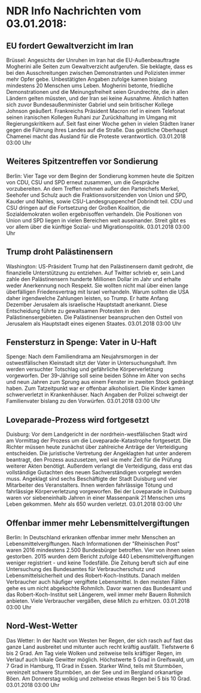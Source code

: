 # NDR Info Nachrichten vom 03.01.2018:


## EU fordert Gewaltverzicht im Iran
Brüssel: Angesichts der Unruhen im Iran hat die EU-Außenbeauftragte Mogherini alle Seiten zum Gewaltverzicht aufgerufen. Sie beklagte, dass es bei den Ausschreitungen zwischen Demonstranten und Polizisten immer mehr Opfer gebe. Unbestätigten Angaben zufolge kamen bislang mindestens 20 Menschen ums Leben. Mogherini betonte, friedliche Demonstrationen und die Meinungsfreiheit seien Grundrechte, die in allen Ländern gelten müssten, und der Iran sei keine Ausnahme. Ähnlich hatten sich zuvor Bundesaußenminister Gabriel und sein britischer Kollege Johnson geäußert. Frankreichs Präsident Macron rief in einem Telefonat seinen iranischen Kollegen Ruhani zur Zurückhaltung im Umgang mit Regierungskritikern auf. Seit fast einer Woche gehen in vielen Städten Iraner gegen die Führung ihres Landes auf die Straße. Das geistliche Oberhaupt Chamenei macht das Ausland für die Proteste verantwortlich. 03.01.2018 03:00 Uhr 

## Weiteres Spitzentreffen vor Sondierung
Berlin: Vier Tage vor dem Beginn der Sondierung kommen heute die Spitzen von CDU, CSU und SPD erneut zusammen, um die Gespräche vorzubereiten. An dem Treffen nehmen außer den Parteichefs Merkel, Seehofer und Schulz auch die Fraktionsvorsitzenden von Union und SPD, Kauder und Nahles, sowie CSU-Landesgruppenchef Dobrindt teil. CDU und CSU dringen auf die Fortsetzung der Großen Koalition, die Sozialdemokraten wollen ergebnisoffen verhandeln. Die Positionen von Union und SPD liegen in vielen Bereichen weit auseinander. Streit gibt es vor allem über die künftige Sozial- und Migrationspolitik. 03.01.2018 03:00 Uhr 

## Trump droht Palästinensern
Washington: US-Präsident Trump hat den Palästinensern damit gedroht, die finanzielle Unterstützung zu entziehen. Auf Twitter schrieb er, sein Land zahle den Palästinensern hunderte Millionen Dollar im Jahr und erhalte weder Anerkennung noch Respekt. Sie wollten nicht mal über einen lange überfälligen Friedensvertrag mit Israel verhandeln. Warum sollten die USA daher irgendwelche Zahlungen leisten, so Trump. Er hatte Anfang Dezember Jerusalem als israelische Hauptstadt anerkannt. Diese Entscheidung führte zu gewaltsamen Protesten in den Palästinensergebieten. Die Palästinenser beanspruchen den Ostteil von Jerusalem als Hauptstadt eines eigenen Staates. 03.01.2018 03:00 Uhr 

## Fenstersturz in Spenge: Vater in U-Haft
Spenge: Nach dem Familiendrama am Neujahrsmorgen in der ostwestfälischen Kleinstadt sitzt der Vater in Untersuchungshaft. Ihm werden versuchter Totschlag und gefährliche Körperverletzung vorgeworfen. Der 39-Jährige soll seine beiden Söhne im Alter von sechs und neun Jahren zum Sprung aus einem Fenster im zweiten Stock gedrängt haben. Zum Tatzeitpunkt war er offenbar alkoholisiert. Die Kinder kamen schwerverletzt in Krankenhäuser. Nach Angaben der Polizei schweigt der Familienvater bislang zu den Vorwürfen. 03.01.2018 03:00 Uhr 

## Loveparade-Prozess wird fortgesetzt
Duisburg: Vor dem Landgericht in der nordrhein-westfälischen Stadt wird am Vormittag der Prozess um die Loveparade-Katastrophe fortgesetzt. Die Richter müssen heute zunächst über zahlreiche Anträge der Verteidigung entscheiden. Die juristische Vertretung der Angeklagten hat unter anderem beantragt, den Prozess auszusetzen, weil sie mehr Zeit für die Prüfung weiterer Akten benötigt. Außerdem verlangt die Verteidigung, dass erst das vollständige Gutachten des neuen Sachverständigen vorgelegt werden muss. Angeklagt sind sechs Beschäftigte der Stadt Duisburg und vier Mitarbeiter des Veranstalters. Ihnen werden fahrlässige Tötung und fahrlässige Körperverletzung vorgeworfen. Bei der Loveparade in Duisburg waren vor siebeneinhalb Jahren in einer Massenpanik 21 Menschen ums Leben gekommen. Mehr als 650 wurden verletzt. 03.01.2018 03:00 Uhr 

## Offenbar immer mehr Lebensmittelvergiftungen
Berlin: In Deutschland erkranken offenbar immer mehr Menschen an Lebensmittelvergiftungen. Nach Informationen der "Rheinischen Post" waren 2016 mindestens 2.500 Bundesbürger betroffen. Vier von ihnen seien gestorben. 2015 wurden dem Bericht zufolge 440 Lebensmittelvergiftungen weniger registriert - und keine Todesfälle. Die Zeitung beruft sich auf eine Untersuchung des Bundesamtes für Verbraucherschutz und Lebensmittelsicherheit und des Robert-Koch-Instituts. Danach melden Verbraucher auch häufiger vergiftete Lebensmittel. In den meisten Fällen gehe es um nicht abgekochte Rohmilch. Davor warnen das Bundesamt und das Robert-Koch-Institut seit Längerem, weil immer mehr Bauern Rohmilch anbieten. Viele Verbraucher vergäßen, diese Milch zu erhitzen. 03.01.2018 03:00 Uhr 

## Nord-West-Wetter
Das Wetter: In der Nacht von Westen her Regen, der sich rasch auf fast das ganze Land ausbreitet und mitunter auch recht kräftig ausfällt. Tiefstwerte 6  bis 2 Grad. Am Tag viele Wolken und zeitweise teils kräftiger Regen, im Verlauf auch lokale Gewitter möglich. Höchstwerte 5 Grad in Greifswald, um 7 Grad in Hamburg, 11 Grad in Essen. Starker Wind, teils mit Sturmböen, vereinzelt schwere Sturmböen, an der See und im Bergland orkanartige Böen. Am Donnerstag wolkig und zeitweise etwas Regen bei 5 bis 10 Grad. 03.01.2018 03:00 Uhr 
